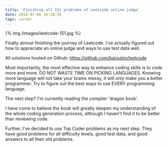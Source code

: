```yaml
---
title: 'Finishing all 151 problems of Leetcode online judge' 
date: 2014-07-06 16:18:35
tags: career
---
```


{% img /images/leetcode-151.jpg %}

Finally almost finishing the journey of Leetcode. I've actually figured out how to appreciate an online judge and ways to use test data well.

All solutions hosted on Github: https://github.com/baiyubin/leetcode

Most importantly, the most effective way to enhance coding skills is to code more and more. DO NOT WASTE TIME ON PICKING LANGUAGES. Knowing more language will not take your brains messy, it will only make you a better programmer. Try to figure out the best ways to use EVERY programming language.

The next step? I'm currently reading the compiler 'dragon book'.

I have come to believe the book will greatly deepen my understanding of the whole coding generation process, although I haven't find it to be better than reviewing code.

Further, I've decided to use Top Coder problems as my next step. They have good problems for all difficulty levels, good test data, and good answers to all their old problems.



